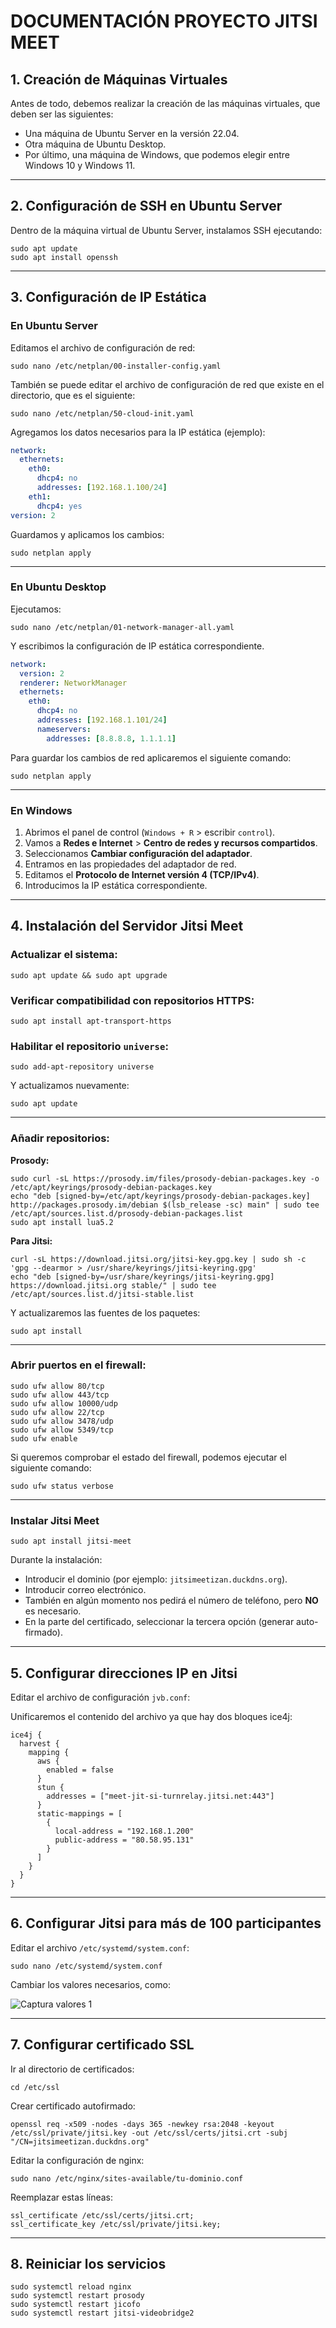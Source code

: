 
# DOCUMENTACIÓN PROYECTO JITSI MEET

## 1. Creación de Máquinas Virtuales

Antes de todo, debemos realizar la creación de las máquinas virtuales, que deben ser las siguientes:
- Una máquina de Ubuntu Server en la versión 22.04.
- Otra máquina de Ubuntu Desktop.
- Por último, una máquina de Windows, que podemos elegir entre Windows 10 y Windows 11.

---

## 2. Configuración de SSH en Ubuntu Server

Dentro de la máquina virtual de Ubuntu Server, instalamos SSH ejecutando:

```
sudo apt update
sudo apt install openssh
```

---

## 3. Configuración de IP Estática

### En Ubuntu Server

Editamos el archivo de configuración de red:

```
sudo nano /etc/netplan/00-installer-config.yaml
```
También se puede editar el archivo de configuración de red que existe en el directorio, que es el siguiente:
```
sudo nano /etc/netplan/50-cloud-init.yaml
```

Agregamos los datos necesarios para la IP estática (ejemplo):

```yaml
network:
  ethernets:
    eth0:
      dhcp4: no
      addresses: [192.168.1.100/24]
    eth1:
      dhcp4: yes
version: 2
```

Guardamos y aplicamos los cambios:

```
sudo netplan apply
```

---

### En Ubuntu Desktop

Ejecutamos:

```
sudo nano /etc/netplan/01-network-manager-all.yaml
```

Y escribimos la configuración de IP estática correspondiente. 

```yaml
network:
  version: 2
  renderer: NetworkManager
  ethernets:
    eth0:
      dhcp4: no
      addresses: [192.168.1.101/24]
      nameservers:
        addresses: [8.8.8.8, 1.1.1.1]
```

Para guardar los cambios de red aplicaremos el siguiente comando:

```
sudo netplan apply
```

---

### En Windows

1. Abrimos el panel de control (`Windows + R` > escribir `control`).
2. Vamos a **Redes e Internet** > **Centro de redes y recursos compartidos**.
3. Seleccionamos **Cambiar configuración del adaptador**.
4. Entramos en las propiedades del adaptador de red.
5. Editamos el **Protocolo de Internet versión 4 (TCP/IPv4)**.
6. Introducimos la IP estática correspondiente.

---

## 4. Instalación del Servidor Jitsi Meet

### Actualizar el sistema:

```
sudo apt update && sudo apt upgrade
```

### Verificar compatibilidad con repositorios HTTPS:

```
sudo apt install apt-transport-https
```

### Habilitar el repositorio `universe`:

```
sudo add-apt-repository universe
```

Y actualizamos nuevamente:

```
sudo apt update
```

---

### Añadir repositorios:

**Prosody:**

```
sudo curl -sL https://prosody.im/files/prosody-debian-packages.key -o /etc/apt/keyrings/prosody-debian-packages.key
echo "deb [signed-by=/etc/apt/keyrings/prosody-debian-packages.key] http://packages.prosody.im/debian $(lsb_release -sc) main" | sudo tee /etc/apt/sources.list.d/prosody-debian-packages.list
sudo apt install lua5.2
```

**Para Jitsi:**

```
curl -sL https://download.jitsi.org/jitsi-key.gpg.key | sudo sh -c 'gpg --dearmor > /usr/share/keyrings/jitsi-keyring.gpg'
echo "deb [signed-by=/usr/share/keyrings/jitsi-keyring.gpg] https://download.jitsi.org stable/" | sudo tee /etc/apt/sources.list.d/jitsi-stable.list
```

Y actualizaremos las fuentes de los paquetes:

```
sudo apt install
```
---

### Abrir puertos en el firewall:

```
sudo ufw allow 80/tcp
sudo ufw allow 443/tcp
sudo ufw allow 10000/udp
sudo ufw allow 22/tcp
sudo ufw allow 3478/udp
sudo ufw allow 5349/tcp
sudo ufw enable
```

Si queremos comprobar el estado del firewall, podemos ejecutar el siguiente comando:

```
sudo ufw status verbose
```
---

### Instalar Jitsi Meet

```
sudo apt install jitsi-meet
```

Durante la instalación:

- Introducir el dominio (por ejemplo: `jitsimeetizan.duckdns.org`).
- Introducir correo electrónico.
- También en algún momento nos pedirá el número de teléfono, pero **NO** es necesario.
- En la parte del certificado, seleccionar la tercera opción (generar auto-firmado).

---

## 5. Configurar direcciones IP en Jitsi

Editar el archivo de configuración `jvb.conf`:

Unificaremos el contenido del archivo ya que hay dos bloques ice4j:

```
ice4j {
  harvest {
    mapping {
      aws {
        enabled = false
      }
      stun {
        addresses = ["meet-jit-si-turnrelay.jitsi.net:443"]
      }
      static-mappings = [
        {
          local-address = "192.168.1.200"
          public-address = "80.58.95.131"
        }
      ]
    }
  }
}

```

---

## 6. Configurar Jitsi para más de 100 participantes

Editar el archivo `/etc/systemd/system.conf`:

```
sudo nano /etc/systemd/system.conf
```

Cambiar los valores necesarios, como:

![Captura valores 1](/imagenes/valores.jpg)

---

## 7. Configurar certificado SSL

Ir al directorio de certificados:

```
cd /etc/ssl
```

Crear certificado autofirmado:

```
openssl req -x509 -nodes -days 365 -newkey rsa:2048 -keyout /etc/ssl/private/jitsi.key -out /etc/ssl/certs/jitsi.crt -subj "/CN=jitsimeetizan.duckdns.org"
```

Editar la configuración de nginx:

```
sudo nano /etc/nginx/sites-available/tu-dominio.conf
```

Reemplazar estas líneas:

```
ssl_certificate /etc/ssl/certs/jitsi.crt;
ssl_certificate_key /etc/ssl/private/jitsi.key;
```

---

## 8. Reiniciar los servicios

```
sudo systemctl reload nginx
sudo systemctl restart prosody
sudo systemctl restart jicofo
sudo systemctl restart jitsi-videobridge2
```
